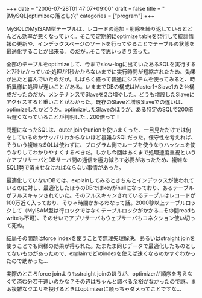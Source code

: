 +++
date = "2006-07-28T01:47:07+09:00"
draft = false
title = "[MySQL]optimizeの落とし穴"
categories = ["program"]
+++

MySQLのMyISAM型テーブルは、レコードの追加・削除を繰り返しているとどんどん効率が悪くなっていく。そこで定期的にoptimize tableを発行して統計情報の更新や、インデックスページのソートを行ってやることでテーブルの状態を最適化することが出来る。のだが…そこで思いっきり嵌った。

全部のテーブルをoptimizeして、今までslow-logに出ていたあるSQLを実行すると7秒かかっていた処理が1秒かからないまでに実行時間が短縮されたため、効果が出たと喜んでいたのだが。しばらく経って普通にシステムを使ってみると、時折異様に処理が遅いことがある。いままでDBの構成はMaster1+Slave1の２台構成だったのだが、メンテナンスでSlaveを2台増やした。どうも増設したSlaveにアクセスすると重いことがわかった。既存のSlaveと増設Slaveでの違いは、optimizeしたかどうか。optimizeしたSlaveのほうが、ある特定のSQLで200倍も遅くなっていることが判明した…200倍って！

問題になったSQLは、outer joinやunionを使いまくった、一目見ただけでは何をしているのかサッパリわからないほど複雑なSQLだった。保守性を考えれば、そういう複雑なSQLは使わずに、プログラム側でループを使うなりハッシュを使うなりしてわかりやすくするべきだ。しかし今回はあくまで処理速度重視というかアプリサーバとDBサーバ間の通信を極力減らす必要があったため、複雑なSQL1発で済ませなければならない事情があった。

最適化していないDBでは、explainしてみるときちんとインデックスが使われているのに対し、最適化したほうのDBではkeyがnullになっており、あるテーブルがフルスキャンされていた。そのフルスキャンされているテーブルはレコードが100万近く入っており、そりゃ時間かかるわなって話。2000秒以上テーブルロックして（MyISAM型は行ロックではなくテーブルロックがかかる…その間readもwriteも不可）、そのせいでアプリサーバもウェブサーバもコネクション使い切って死ぬ。

結局その問題はforce indexを使うことで無理矢理解決。あるいはstraight joinを使うことでも同様の効果が得られた。たまたま同じデータで最適化したものとしてないものがあったので、explainでどのindexを使えば速くなるのかすぐわかったので助かった…

実際のところforce joinよりもstraight joinのほうが、optimizerが順序を考えなくて済む分若干速いのかな？その辺はちゃんと調べる余裕がなかったので謎。まぁ複雑なクエリを投げるときはoptimizerに頼っちゃダメってことですな…
